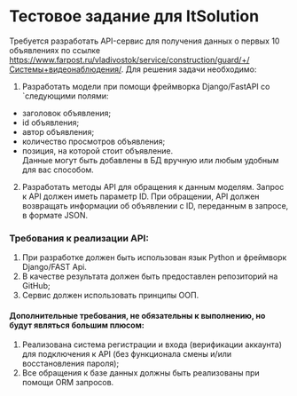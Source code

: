 # Тестовое задание для ItSolution

Требуется разработать API-сервис для получения данных о первых 10 объявлениях по
ссылке https://www.farpost.ru/vladivostok/service/construction/guard/+/Системы+видеонаблюдения/.
Для решения задачи необходимо:

1. Разработать модели при помощи фреймворка Django/FastAPI со `следующими полями:

- заголовок объявления;
- id объявления;
- автор объявления;
- количество просмотров объявления;
- позиция, на которой стоит объявление.\
  Данные могут быть добавлены в БД вручную или любым удобным для вас способом.

2. Разработать методы API для обращения к данным моделям. Запрос к API должен иметь параметр ID. При обращении, API
   должен возвращать информации об объявлении с ID, переданным в запросе, в формате JSON.

### Требования к реализации API:

1. При разработке должен быть использован язык Python и фреймворк Django/FAST Api.
2. В качестве результата должен быть предоставлен репозиторий на GitHub;
3. Сервис должен использовать принципы ООП.

#### Дополнительные требования, не обязательны к выполнению, но будут являться большим плюсом:

1. Реализована система регистрации и входа (верификации аккаунта) для подключения к API (без функционала смены и/или
   восстановления пароля);
2. Все обращения к базе данных должны быть реализованы при помощи ORM запросов.



